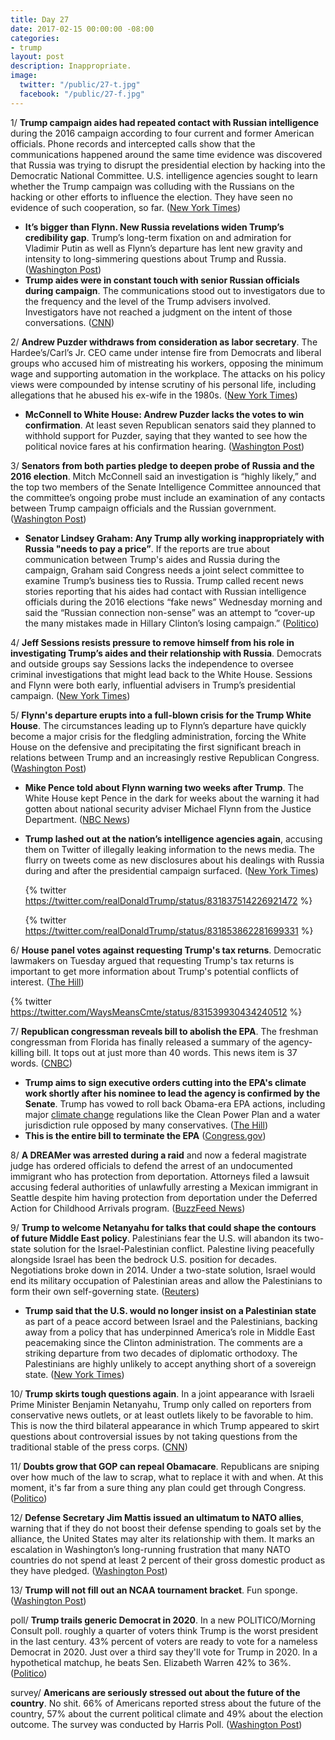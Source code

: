 ```yaml
---
title: Day 27
date: 2017-02-15 00:00:00 -08:00
categories:
- trump
layout: post
description: Inappropriate.
image:
  twitter: "/public/27-t.jpg"
  facebook: "/public/27-f.jpg"
---
```


1/ **Trump campaign aides had repeated contact with Russian intelligence** during the 2016 campaign according to four current and former American officials. Phone records and intercepted calls show that the communications happened around the same time evidence was discovered that Russia was trying to disrupt the presidential election by hacking into the Democratic National Committee. U.S. intelligence agencies sought to learn whether the Trump campaign was colluding with the Russians on the hacking or other efforts to influence the election. They have seen no evidence of such cooperation, so far. ([New York Times](https://www.nytimes.com/2017/02/14/us/politics/russia-intelligence-communications-trump.html)) 

* **It’s bigger than Flynn. New Russia revelations widen Trump’s credibility gap**. Trump’s long-term fixation on and admiration for Vladimir Putin as well as Flynn’s departure has lent new gravity and intensity to long-simmering questions about Trump and Russia. ([Washington Post](https://www.washingtonpost.com/news/powerpost/paloma/daily-202/2017/02/15/daily-202-it-s-bigger-than-flynn-new-russia-revelations-widen-trump-s-credibility-gap/58a3c5b9e9b69b1406c75cb4/)) 
* **Trump aides were in constant touch with senior Russian officials during campaign**. The communications stood out to investigators due to the frequency and the level of the Trump advisers involved. Investigators have not reached a judgment on the intent of those conversations. ([CNN](http://www.cnn.com/2017/02/14/politics/donald-trump-aides-russians-campaign/)) 

2/ **Andrew Puzder withdraws from consideration as labor secretary**. The Hardee’s/Carl’s Jr. CEO came under intense fire from Democrats and liberal groups who accused him of mistreating his workers, opposing the minimum wage and supporting automation in the workplace. The attacks on his policy views were compounded by intense scrutiny of his personal life, including allegations that he abused his ex-wife in the 1980s. ([New York Times](https://www.nytimes.com/2017/02/15/us/politics/andrew-puzder-withdrew-labor-secretary.html)) 

* **McConnell to White House: Andrew Puzder lacks the votes to win confirmation**. At least seven Republican senators said they planned to withhold support for Puzder, saying that they wanted to see how the political novice fares at his confirmation hearing. ([Washington Post](https://www.washingtonpost.com/powerpost/now-6-republicans-are-on-the-fence-about-andrew-puzder/2017/02/15/e34cada6-f38b-11e6-8d72-263470bf0401_story.html)) 

3/ **Senators from both parties pledge to deepen probe of Russia and the 2016 election**. Mitch McConnell said an investigation is “highly likely,” and the top two members of the Senate Intelligence Committee announced that the committee’s ongoing probe must include an examination of any contacts between Trump campaign officials and the Russian government. ([Washington Post](https://www.washingtonpost.com/powerpost/top-senate-republican-blunt-says-congress-should-probe-flynn-situation/2017/02/14/8abbcad4-f2d5-11e6-a9b0-ecee7ce475fc_story.html)) 

* **Senator Lindsey Graham: Any Trump ally working inappropriately with Russia "needs to pay a price”**. If the reports are true about communication between Trump's aides and Russia during the campaign, Graham said Congress needs a joint select committee to examine Trump’s business ties to Russia. Trump called recent news stories reporting that his aides had contact with Russian intelligence officials during the 2016 elections “fake news” Wednesday morning and said the “Russian connection non-sense” was an attempt to “cover-up the many mistakes made in Hillary Clinton’s losing campaign.” ([Politico](http://www.politico.com/story/2017/02/lindsey-graham-trump-allies-working-with-russia-235040)) 

4/ **Jeff Sessions resists pressure to remove himself from his role in investigating Trump’s aides and their relationship with Russia**. Democrats and outside groups say Sessions lacks the independence to oversee criminal investigations that might lead back to the White House. Sessions and Flynn were both early, influential advisers in Trump’s presidential campaign. ([New York Times](https://www.nytimes.com/2017/02/14/us/politics/attorney-general-jeff-sessions-russia-inquiries.html)) 

5/ **Flynn's departure erupts into a full-blown crisis for the Trump White House**. The circumstances leading up to Flynn’s departure have quickly become a major crisis for the fledgling administration, forcing the White House on the defensive and precipitating the first significant breach in relations between Trump and an increasingly restive Republican Congress. ([Washington Post](https://www.washingtonpost.com/politics/flynn-departure-erupts-into-a-full-blown-crisis-for-the-trump-white-house/2017/02/14/c1f3cb90-f2db-11e6-8d72-263470bf0401_story.html)) 

* **Mike Pence told about Flynn warning two weeks after Trump**. The White House kept Pence in the dark for weeks about the warning it had gotten about national security adviser Michael Flynn from the Justice Department. ([NBC News](http://www.nbcnews.com/politics/donald-trump/mike-pence-told-about-flynn-warning-11-days-after-trump-n720836)) 
* **Trump lashed out at the nation’s intelligence agencies again**, accusing them on Twitter of illegally leaking information to the news media. The flurry on tweets come as new disclosures about his dealings with Russia during and after the presidential campaign surfaced. ([New York Times](https://www.nytimes.com/2017/02/15/us/politics/trump-condemns-leaks-to-news-media-in-a-twitter-flurry.html)) 

  {% twitter https://twitter.com/realDonaldTrump/status/831837514226921472 %}

  {% twitter https://twitter.com/realDonaldTrump/status/831853862281699331 %}

6/ **House panel votes against requesting Trump's tax returns**. Democratic lawmakers on Tuesday argued that requesting Trump's tax returns is important to get more information about Trump's potential conflicts of interest. ([The Hill](http://thehill.com/policy/finance/319438-house-panel-votes-against-requesting-trumps-tax-returns)) 

{% twitter https://twitter.com/WaysMeansCmte/status/831539930434240512 %}

7/ **Republican congressman reveals bill to abolish the EPA**. The freshman congressman from Florida has finally released a summary of the agency-killing bill. It tops out at just more than 40 words. This news item is 37 words. ([CNBC](http://www.cnbc.com/2017/02/15/freshman-republican-congressman-reveals-bill-to-abolish-the-epa.html)) 

* **Trump aims to sign executive orders cutting into the EPA's climate work shortly after his nominee to lead the agency is confirmed by the Senate**. Trump has vowed to roll back Obama-era EPA actions, including major <a href="{{ site.baseurl }}/trump-epa/">climate change</a> regulations like the Clean Power Plan and a water jurisdiction rule opposed by many conservatives. ([The Hill](http://thehill.com/policy/energy-environment/319667-report-trump-aiming-to-sign-sweeping-epa-executive-orders)) 
* **This is the entire bill to terminate the EPA** ([Congress.gov](https://www.congress.gov/bill/115th-congress/house-bill/861/text)) 

8/ **A DREAMer was arrested during a raid** and now a federal magistrate judge has ordered officials to defend the arrest of an undocumented immigrant who has protection from deportation. Attorneys filed a lawsuit accusing federal authorities of unlawfully arresting a Mexican immigrant in Seattle despite him having protection from deportation under the Deferred Action for Childhood Arrivals program. ([BuzzFeed News](https://www.buzzfeed.com/adolfoflores/immigrations-officials-ordered-to-defend-arrest-of-dreamer)) 

9/ **Trump to welcome Netanyahu for talks that could shape the contours of future Middle East policy**. Palestinians fear the U.S. will abandon its two-state solution for the Israel-Palestinian conflict. Palestine living peacefully alongside Israel has been the bedrock U.S. position for decades. Negotiations broke down in 2014. Under a two-state solution, Israel would end its military occupation of Palestinian areas and allow the Palestinians to form their own self-governing state. ([Reuters](http://www.reuters.com/article/us-usa-trump-israel-idUSKBN15U0GB)) 

* **Trump said that the U.S. would no longer insist on a Palestinian state** as part of a peace accord between Israel and the Palestinians, backing away from a policy that has underpinned America’s role in Middle East peacemaking since the Clinton administration. The comments are a striking departure from two decades of diplomatic orthodoxy. The Palestinians are highly unlikely to accept anything short of a sovereign state. ([New York Times](https://www.nytimes.com/2017/02/15/world/middleeast/benjamin-netanyahu-israel-trump.html)) 

10/ **Trump skirts tough questions again**. In a joint appearance with Israeli Prime Minister Benjamin Netanyahu, Trump only called on reporters from conservative news outlets, or at least outlets likely to be favorable to him. This is now the third bilateral appearance in which Trump appeared to skirt questions about controversial issues by not taking questions from the traditional stable of the press corps. ([CNN](http://money.cnn.com/2017/02/15/media/netanyahu-trump-press-conference-questions/index.html)) 

11/ **Doubts grow that GOP can repeal Obamacare**. Republicans are sniping over how much of the law to scrap, what to replace it with and when. At this moment, it's far from a sure thing any plan could get through Congress. ([Politico](http://www.politico.com/story/2017/02/obamacare-repeal-replace-republicans-235020)) 

12/ **Defense Secretary Jim Mattis issued an ultimatum to NATO allies**, warning that if they do not boost their defense spending to goals set by the alliance, the United States may alter its relationship with them. It marks an escalation in Washington’s long-running frustration that many NATO countries do not spend at least 2 percent of their gross domestic product as they have pledged. ([Washington Post](https://www.washingtonpost.com/news/checkpoint/wp/2017/02/15/mattis-trumps-defense-secretary-issues-ultimatum-to-nato-allies-on-defense-spending/)) 

13/ **Trump will not fill out an NCAA tournament bracket**. Fun sponge. ([Washington Post](https://www.washingtonpost.com/news/sports/wp/2017/02/15/trump-will-not-fill-out-an-ncaa-tournament-bracket/)) 

poll/ **Trump trails generic Democrat in 2020**. In a new POLITICO/Morning Consult poll. roughly a quarter of voters think Trump is the worst president in the last century. 43% percent of voters are ready to vote for a nameless Democrat in 2020. Just over a third say they'll vote for Trump in 2020. In a hypothetical matchup, he beats Sen. Elizabeth Warren 42% to 36%. ([Politico](http://www.politico.com/story/2017/02/poll-trump-democrats-elizabeth-warren-235026)) 

survey/ **Americans are seriously stressed out about the future of the country**. No shit. 66% of Americans reported stress about the future of the country, 57% about the current political climate and 49% about the election outcome. The survey was conducted by Harris Poll. ([Washington Post](https://www.washingtonpost.com/news/inspired-life/wp/2017/02/15/americans-are-seriously-stressed-out-about-the-future-of-the-country-survey-finds/)) 
